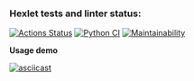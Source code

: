 ### Hexlet tests and linter status:
[![Actions Status](https://github.com/fiftinmen/python-project-50/actions/workflows/hexlet-check.yml/badge.svg)](https://github.com/fiftinmen/python-project-50/actions)
[![Python CI](https://github.com/fiftinmen/python-project-50/actions/workflows/Python%20CI.yml/badge.svg)](https://github.com/fiftinmen/python-project-50/actions/workflows/Python%20CI.yml)
[![Maintainability](https://api.codeclimate.com/v1/badges/009d230b83044e6e3f00/maintainability)](https://codeclimate.com/github/fiftinmen/python-project-50/maintainability)

**Usage demo**

[![asciicast](https://asciinema.org/a/fjDh58WngjdI4LxG26kBqA0Of.svg)](https://asciinema.org/a/fjDh58WngjdI4LxG26kBqA0Of)
